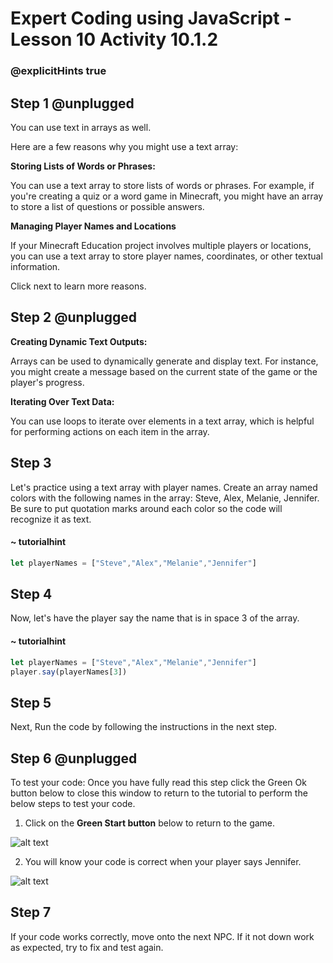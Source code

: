 # Expert Coding using JavaScript - Lesson 10 Activity 10.1.2

### @explicitHints true

## Step 1 @unplugged
You can use text in arrays as well.  

Here are a few reasons why you might use a text array:

**Storing Lists of Words or Phrases:**

You can use a text array to store lists of words or phrases. For example, if you're creating a quiz or a word game in Minecraft, you might have an array to store a list of questions or possible answers.

**Managing Player Names and Locations**

If your Minecraft Education project involves multiple players or locations, you can use a text array to store player names, coordinates, or other textual information.

Click next to learn more reasons. 

## Step 2 @unplugged

**Creating Dynamic Text Outputs:**

Arrays can be used to dynamically generate and display text. For instance, you might create a message based on the current state of the game or the player's progress.

**Iterating Over Text Data:**

You can use loops to iterate over elements in a text array, which is helpful for performing actions on each item in the array.



## Step 3

Let's practice using a text array with player names. 
Create an array named colors with the following names in the array: Steve, Alex, Melanie, Jennifer. Be sure to put quotation marks around each color so the code will recognize it as text.

#### ~ tutorialhint

```javascript
let playerNames = ["Steve","Alex","Melanie","Jennifer"]
```


## Step 4
Now, let's have the player say the name that is in space 3 of the array. 

#### ~ tutorialhint

```javascript
let playerNames = ["Steve","Alex","Melanie","Jennifer"]
player.say(playerNames[3])
```

## Step 5
Next, Run the code by following the instructions in the next step.


## Step 6 @unplugged
To test your code:
Once you have fully read this step click the Green Ok button below to close this window to return to the tutorial to perform the below steps to test your code.

1. Click on the **Green Start button** below to return to the game.



![alt text](https://expertjs.codingcredentials.com/Lesson1/1.1/1.JPG?raw=true  "Start")

2.  You will know your code is correct when your player says Jennifer. 

![alt text](https://expertjs.codingcredentials.com/Lesson10/10.1/10.1.2.png?raw=true  "code")

## Step 7
 If your code works correctly, move onto the next NPC. 
 If it not down work as expected, try to fix and test again.